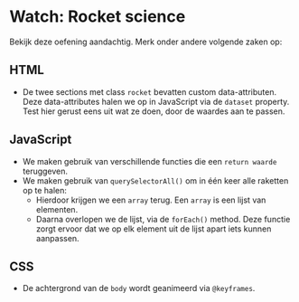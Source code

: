 # Watch: Rocket science

Bekijk deze oefening aandachtig. Merk onder andere volgende zaken op:

## HTML

- De twee sections met class `rocket` bevatten custom data-attributen. Deze data-attributes halen we op in JavaScript via de `dataset` property.
  Test hier gerust eens uit wat ze doen, door de waardes aan te passen.

## JavaScript

- We maken gebruik van verschillende functies die een `return waarde` teruggeven.
- We maken gebruik van `querySelectorAll()` om in één keer alle raketten op te halen:
  - Hierdoor krijgen we een `array` terug. Een `array` is een lijst van elementen.
  - Daarna overlopen we de lijst, via de `forEach()` method. Deze functie zorgt ervoor dat we op elk element uit de lijst apart iets kunnen aanpassen.

## CSS

- De achtergrond van de `body` wordt geanimeerd via `@keyframes`.
